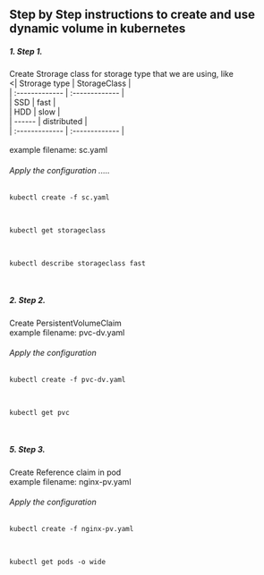 ## Step by Step instructions to create and use dynamic volume in kubernetes
##### 1. Step 1. <br>
Create Strorage class for storage type that we are using, like <br>
<| Strorage type | StorageClass |<br>
| :------------- | :------------- |<br>
| SSD            | fast           |<br>
| HDD            | slow           |<br>
| ------         | distributed    |<br>
| :------------- | :------------- |<br>
<br>
example filename: sc.yaml<br>
###### Apply the configuration .....
```
kubectl create -f sc.yaml
```
<br>


```
kubectl get storageclass
```

<br>

```
kubectl describe storageclass fast
```

<br>

##### 2. Step 2. <br>
Create PersistentVolumeClaim <br>
example filename: pvc-dv.yaml<br>
###### Apply the configuration

```
kubectl create -f pvc-dv.yaml
```

<br>

```
kubectl get pvc
```

<br>

##### 5. Step 3. <br>
Create Reference claim in pod <br>
example filename: nginx-pv.yaml <br>
###### Apply the configuration

```
kubectl create -f nginx-pv.yaml
```

<br>

```
kubectl get pods -o wide
```

<br>
